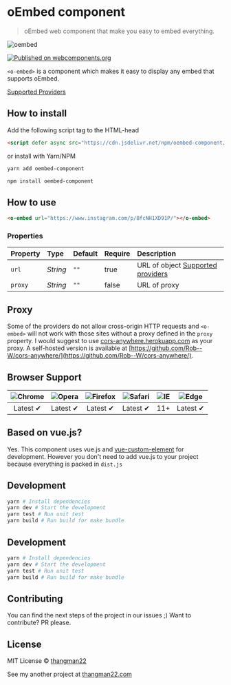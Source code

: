 # oEmbed component

> oEmbed web component that make you easy to embed everything.

![oembed](https://raw.githubusercontent.com/thangman22/oembed-component/master/static/facebook-feature-image.png)

[![Published on webcomponents.org](https://img.shields.io/badge/webcomponents.org-published-blue.svg)](https://www.webcomponents.org/element/thangman22/oembed-component)

`<o-embed>` is a component which makes it easy to display any embed that supports oEmbed.

[Supported Providers](https://oembed.com/providers.json)

## How to install

Add the following script tag to the HTML-head

```html
<script defer async src="https://cdn.jsdelivr.net/npm/oembed-component/dist/oEmbed.js"></script>
```

or install with Yarn/NPM

```sh
yarn add oembed-component
```

```sh
npm install oembed-component
```

## How to use

<!--
```
<custom-element-demo>
<template>
  <script src="https://cdn.jsdelivr.net/npm/oembed-component/dist/oEmbed.js" defer async></script>
  <o-embed url="https://www.instagram.com/p/BfcNH1XD91P/"></o-embed>
</template>
</custom-element-demo>
```
-->
```html
<o-embed url="https://www.instagram.com/p/BfcNH1XD91P/"></o-embed>
```

### Properties

Property      | Type        | Default   | Require   | Description
:---          |:---         |:---       |:---       |:---
`url`         | *String*    | `""`      | true      | URL of object [Supported providers](https://oembed.com/providers.json)
`proxy`       | *String*    | `""`      | false     | URL of proxy

## Proxy
Some of the providers do not allow cross-origin HTTP requests and `<o-embed>` will not work with those sites without a proxy defined in the `proxy` property. I would suggest to use [cors-anywhere.herokuapp.com](https://cors-anywhere.herokuapp.com) as your proxy. A self-hosted version is available at [https://github.com/Rob--W/cors-anywhere/](https://github.com/Rob--W/cors-anywhere/).

## Browser Support

 ![Chrome](https://cdnjs.cloudflare.com/ajax/libs/browser-logos/39.2.2/chrome/chrome_48x48.png) | ![Opera](https://cdnjs.cloudflare.com/ajax/libs/browser-logos/39.2.2/opera/opera_48x48.png) | ![Firefox](https://cdnjs.cloudflare.com/ajax/libs/browser-logos/39.2.2/firefox/firefox_48x48.png) | ![Safari](https://cdnjs.cloudflare.com/ajax/libs/browser-logos/39.2.2/safari/safari_48x48.png) |![IE](https://cdnjs.cloudflare.com/ajax/libs/browser-logos/39.2.2/archive/internet-explorer_9-11/internet-explorer_9-11_48x48.png) |  ![Edge](https://cdnjs.cloudflare.com/ajax/libs/browser-logos/39.2.2/edge/edge_48x48.png) |
:---: | :---: | :---: | :---: | :---: | :---: |
Latest ✔ | Latest ✔ | Latest ✔ | Latest ✔ | 11+ | Latest ✔

## Based on vue.js?
Yes. This component uses vue.js and [vue-custom-element](https://github.com/karol-f/vue-custom-element) for development. However you don't need to add vue.js to your project because everything is packed in `dist.js`

## Development

```sh
yarn # Install dependencies
yarn dev # Start the development
yarn test # Run unit test
yarn build # Run build for make bundle
```

## Development

```sh
yarn # Install dependencies
yarn dev # Start the development
yarn test # Run unit test
yarn build # Run build for make bundle
```

## Contributing
You can find the next steps of the project in our issues ;)
Want to contribute? PR please.

## License
MIT License © [thangman22](https://thangman22.com)

See my another project at [thangman22.com](https://thangman22.com)
